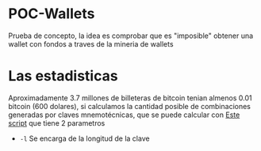 # POC-Wallets
Prueba de concepto, la idea es comprobar que es "imposible" obtener una wallet con fondos a traves de la mineria de wallets
# Las estadisticas
Aproximadamente 3.7 millones de billeteras de bitcoin tenian almenos 0.01 bitcoin (600 dolares), si calculamos la cantidad posible de combinaciones generadas por claves mnemotécnicas, que se puede calcular con [Este script](./calcular.py) que tiene 2 parametros

- `-l` Se encarga de la longitud de la clave
